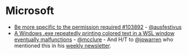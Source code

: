 # Microsoft

* [Be more specific to the permission required #103892](https://github.com/MicrosoftDocs/azure-docs/issues/103892) - [@ausfestivus](https://github.com/ausfestivus)
* [A Windows .exe repeatedly printing colored text in a WSL window eventually malfunctions](https://github.com/microsoft/WSL/issues/9330) - [@mcclure](https://github.com/mcclure) - And H/T to [@jpwarren](https://github.com/jpwarren) who mentioned this in his [weekly newsletter](https://pivotnine.com/newsletter/).